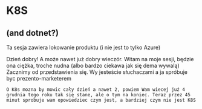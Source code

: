 # K8S
## (and dotnet?)
Ta sesja zawiera lokowanie produktu (i nie jest to tylko Azure)
<aside class="notes">
    Dzień dobry! A może nawet już dobry wieczór.
    Witam na moje sesji, będzie ona ciężka, troche nudna (albo bardzo ciekawa jak się dema wywalą)
    Zacznimy od przedstawienia się. Wy jesteście słuchaczami a ja spróbuje byc prezento-marketerem

    O K8s mozna by mowic cały dzień a nawet 2, powiem Wam wiecej już 4 grudnia tego roku tak się stane, ale o tym na koniec. Teraz przez 45 minut sprobuje wam opowiedziec czym jest, a bardziej czym nie jest K8S
</aside>
